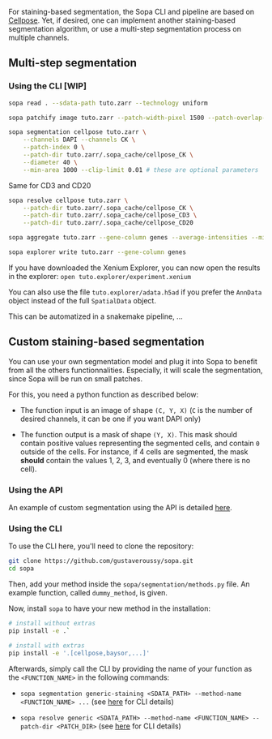 For staining-based segmentation, the Sopa CLI and pipeline are based on [Cellpose](https://github.com/MouseLand/cellpose). Yet, if desired, one can implement another staining-based segmentation algorithm, or use a multi-step segmentation process on multiple channels.

## Multi-step segmentation

### Using the CLI [WIP]

```sh
sopa read . --sdata-path tuto.zarr --technology uniform
```

```sh
sopa patchify image tuto.zarr --patch-width-pixel 1500 --patch-overlap-pixel 50
```

```sh
sopa segmentation cellpose tuto.zarr \
    --channels DAPI --channels CK \
    --patch-index 0 \
    --patch-dir tuto.zarr/.sopa_cache/cellpose_CK \
    --diameter 40 \
    --min-area 1000 --clip-limit 0.01 # these are optional parameters
```

Same for CD3 and CD20

```sh
sopa resolve cellpose tuto.zarr \
    --patch-dir tuto.zarr/.sopa_cache/cellpose_CK \
    --patch-dir tuto.zarr/.sopa_cache/cellpose_CD3 \
    --patch-dir tuto.zarr/.sopa_cache/cellpose_CD20
```

```sh
sopa aggregate tuto.zarr --gene-column genes --average-intensities --min-intensity-ratio 0.25
```

```sh
sopa explorer write tuto.zarr --gene-column genes
```

If you have downloaded the Xenium Explorer, you can now open the results in the explorer: `open tuto.explorer/experiment.xenium`

You can also use the file `tuto.explorer/adata.h5ad` if you prefer the `AnnData` object instead of the full `SpatialData` object.

This can be automatized in a snakemake pipeline, ...

## Custom staining-based segmentation

You can use your own segmentation model and plug it into Sopa to benefit from all the others functionnalities. Especially, it will scale the segmentation, since Sopa will be run on small patches.

For this, you need a python function as described below:

- The function input is an image of shape `(C, Y, X)` (`C` is the number of desired channels, it can be one if you want DAPI only)

- The function output is a mask of shape `(Y, X)`. This mask should contain positive values representing the segmented cells, and contain `0` outside of the cells. For instance, if 4 cells are segmented, the mask **should** contain the values 1, 2, 3, and eventually 0 (where there is no cell).

### Using the API

An example of custom segmentation using the API is detailed [here](../../api/segmentation/stainings/#sopa.segmentation.stainings.StainingSegmentation).

### Using the CLI

To use the CLI here, you'll need to clone the repository:
```sh
git clone https://github.com/gustaveroussy/sopa.git
cd sopa
```

Then, add your method inside the `sopa/segmentation/methods.py` file. An example function, called `dummy_method`, is given.

Now, install `sopa` to have your new method in the installation:
```sh
# install without extras
pip install -e .`

# install with extras
pip install -e '.[cellpose,baysor,...]'
```

Afterwards, simply call the CLI by providing the name of your function as the `<FUNCTION_NAME>` in the following commands:

- `sopa segmentation generic-staining <SDATA_PATH> --method-name <FUNCTION_NAME> ...` (see [here](../../cli/#sopa-segmentation-generic-staining) for CLI details)

- `sopa resolve generic <SDATA_PATH> --method-name <FUNCTION_NAME> --patch-dir <PATCH_DIR>` (see [here](../../cli/#sopa-resolve-generic) for CLI details)
